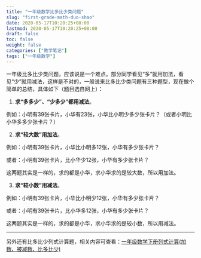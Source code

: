 ```yaml
---
title: "一年级数学比多比少类问题"
slug: "first-grade-math-duo-shao"
date: 2020-05-17T10:20:25+08:00
lastmod: 2020-05-17T10:20:25+08:00
draft: false
toc: false
weight: false
categories: ["教学笔记"]
tags: ["一年级数学"]
---
```


一年级比多比少类问题，应该说是一个难点。部分同学看见“多”就用加法，看见“少”就用减法，这样是不对的，一般说来比多比少类问题有三种题型，现在做个简单的总结，具体如下（题目选自网上）：

1. **求“多多少”、“少多少”都用减法**。

例如：小明有39张卡片，小华有23张，小华比小明少多少张卡片？（或者小明比小华多多少张卡片？）

2. **求“较大数”用加法**。

例如：小明有39张卡片，小华比小明多12张，小华有多少张卡片？

或者：小明有39张卡片，比小华少12张，小华有多少张卡片？

这两题其实是一样的，求的都是小华，求小华求的是较大数，所以用加法。

3. **求“较小数”用减法**。

例如：小明有39张卡片，小华比小明少12张，小华有多少张卡片？

或者：小明有39张卡片，比小华多12张，小华有多少张卡片？

这两题其实是一样的，求的都是小华，求小华求的是较小数，所以用减法。

---

另外还有比多比少列式计算题，相关内容可查看：[一年级数学下册列式计算(加数、被减数、比多比少)](https://bore.vip/first-grade-math-lie-shi/)
